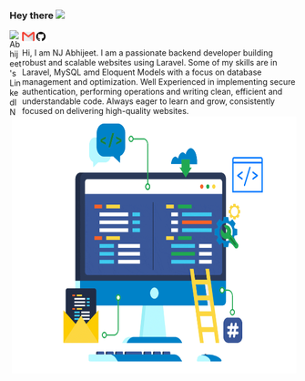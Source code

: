 ### Hey there <img src="https://media.giphy.com/media/hvRJCLFzcasrR4ia7z/giphy.gif" width="25px">

<a href="https://www.linkedin.com/in/njabhijeet/">
  <img align="left" alt="Abhijeet's LinkedIN" width="22px" src="https://upload.wikimedia.org/wikipedia/commons/8/81/LinkedIn_icon.svg" />
</a>

<a href="abhijaya8@gmail.com">
  <img align="left" alt="Abhijeet's Gmail" width="22px" src="https://github.com/njanirudh/njanirudh/blob/master/assets/gmail.png" />
</a>

<a href="https://github.com/NJAbhijeet">
  <img align="left" alt="Abhijeet's Github" width="22px" src="https://github.com/njanirudh/njanirudh/blob/master/assets/github.png" />
</a>

 <img align="right" alt="GIF" src="https://github.com/NJAbhijeet/NJAbhijeet/blob/master/assets/Web_dev.gif" width="500" height="450" />

<br />

Hi, I am NJ Abhijeet.
I am a passionate backend developer building robust and scalable websites using Laravel. Some of my skills are in Laravel, MySQL amd Eloquent Models with a focus on database management and optimization. Well Experienced in implementing secure authentication, performing operations and writing clean, efficient and understandable code. Always eager to learn and grow, consistently focused on delivering high-quality websites. 


